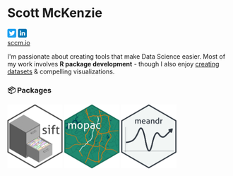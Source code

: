 # Scott McKenzie
[<img src = "https://github.com/edent/SuperTinyIcons/blob/master/images/svg/twitter.svg" width = 20/>](https://twitter.com/sccmckenzie) [<img src = "https://github.com/edent/SuperTinyIcons/blob/master/images/svg/linkedin.svg" width = 20/>](https://www.linkedin.com/in/sccmckenzie/)
<br>
[sccm.io](https://sccm.io)

I'm passionate about creating tools that make Data Science easier. Most of my work involves **R package development** - though I also enjoy [creating datasets](https://sccm.io/post/mopac-dataset/) & compelling visualizations.

### 📦 Packages
[<img src = "https://github.com/sccmckenzie/sift/blob/main/man/figures/logo.png" width = 125/>](https://github.com/sccmckenzie/sift)
[<img src = "https://github.com/sccmckenzie/mopac/blob/master/man/figures/logo.png" width = 125/>](https://github.com/sccmckenzie/mopac)
[<img src = "https://github.com/sccmckenzie/meandr/blob/master/man/figures/logo.png" width = 125/>](https://github.com/sccmckenzie/meandr)
